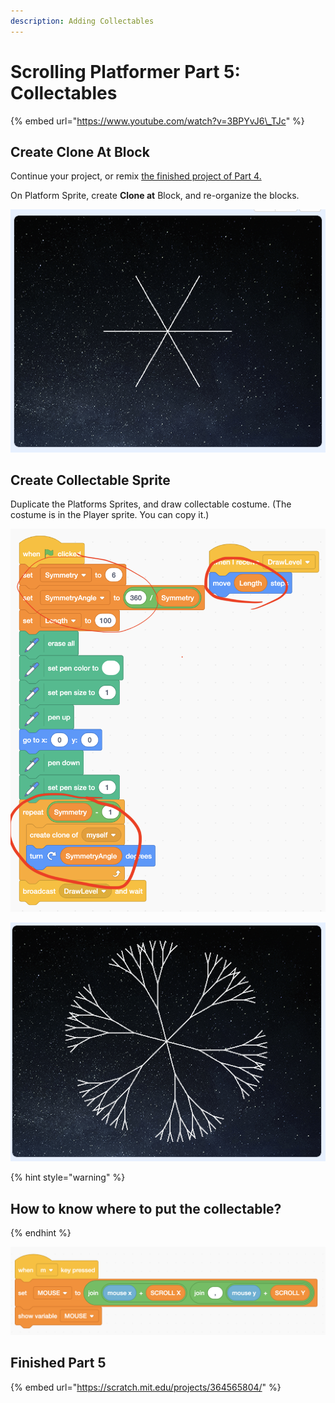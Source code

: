 ```yaml
---
description: Adding Collectables
---
```


# Scrolling Platformer Part 5: Collectables

{% embed url="https://www.youtube.com/watch?v=3BPYvJ6\_TJc" %}



## Create Clone At Block

Continue your project, or remix [the finished project of Part 4.](https://scratch.mit.edu/projects/364439571/)

On Platform Sprite, create **Clone at** Block, and re-organize the blocks. 

![](../../../../.gitbook/assets/image%20%281%29.png)

## Create Collectable Sprite

Duplicate the Platforms Sprites, and draw collectable costume. \(The costume is in the Player sprite. You can copy it.\) 

![](../../../../.gitbook/assets/image%20%282%29.png)

![](../../../../.gitbook/assets/image%20%283%29.png)

{% hint style="warning" %}
## How to know where to put the collectable? 
{% endhint %}

![](../../../../.gitbook/assets/image%20%2814%29.png)

## Finished Part 5

{% embed url="https://scratch.mit.edu/projects/364565804/" %}



